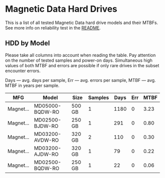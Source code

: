 Magnetic Data Hard Drives
=========================

This is a list of all tested Magnetic Data hard drive models and their MTBFs. See more
info on reliability test in the [README](https://github.com/linuxhw/SMART).

HDD by Model
------------

Please take all columns into account when reading the table. Pay attention on the
number of tested samples and power-on days. Simultaneous high values of both MTBF
and errors are possible if only rare drives in the subset encounter errors.

Days — avg. days per sample,
Err  — avg. errors per sample,
MTBF — avg. MTBF in years per sample.

| MFG       | Model              | Size   | Samples | Days  | Err   | MTBF   |
|-----------|--------------------|--------|---------|-------|-------|--------|
| Magnet... | MD05000-BQDW-RO    | 500 GB | 1       | 1180  | 0     | 3.23   |
| Magnet... | MD02500-BJDW-RO    | 250 GB | 1       | 291   | 0     | 0.80   |
| Magnet... | MD03200-AVDW-RO    | 320 GB | 2       | 110   | 0     | 0.30   |
| Magnet... | MD03200-AJDW-RO    | 320 GB | 1       | 79    | 0     | 0.22   |
| Magnet... | MD02500-BQDW-RO    | 250 GB | 1       | 22    | 0     | 0.06   |
